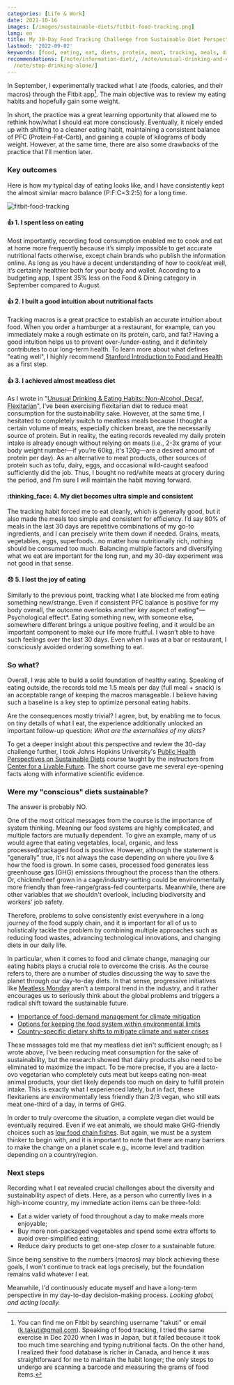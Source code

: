 ```yaml
---
categories: [Life & Work]
date: 2021-10-16
images: [/images/sustainable-diets/fitbit-food-tracking.png]
lang: en
title: My 30-Day Food Tracking Challenge from Sustainable Diet Perspective
lastmod: '2022-09-02'
keywords: [food, eating, eat, diets, protein, meat, tracking, meals, diet, meats]
recommendations: [/note/information-diet/, /note/unusual-drinking-and-eating-habits/,
  /note/stop-drinking-alone/]
---
```

 
In September, I experimentally tracked what I ate (foods, calories, and their macros) through the Fitbit app[^1]. The main objective was to review my eating habits and hopefully gain some weight.
 
In short, the practice was a great learning opportunity that allowed me to rethink how/what I should eat more consciously. Eventually, it nicely ended up with shifting to a cleaner eating habit, maintaining a consistent balance of PFC (Protein-Fat-Carb), and gaining a couple of kilograms of body weight. However, at the same time, there are also some drawbacks of the practice that I'll mention later.
 
### Key outcomes
 
Here is how my typical day of eating looks like, and I have consistently kept the almost similar macro balance (P:F:C=3:2:5) for a long time.
 
![fitbit-food-tracking](/images/sustainable-diets/fitbit-food-tracking.png)
 
#### :+1: 1. I spent less on eating
 
Most importantly, recording food consumption enabled me to cook and eat at home more frequently because it’s simply impossible to get accurate nutritional facts otherwise, except chain brands who publish the information online. As long as you have a decent understanding of how to cook/eat well, it’s certainly healthier both for your body and wallet. According to a budgeting app, I spent 35% less on the Food & Dining category in September compared to August.
 
#### :+1: 2. I built a good intuition about nutritional facts
 
Tracking macros is a great practice to establish an accurate intuition about food. When you order a hamburger at a restaurant, for example, can you immediately make a rough estimate on its protein, carb, and fat? Having a good intuition helps us to prevent over-/under-eating, and it definitely contributes to our long-term health. To learn more about what defines "eating well", I highly recommend [Stanford Introduction to Food and Health](https://www.coursera.org/learn/food-and-health) as a first step.
 
#### :+1: 3. I achieved almost meatless diet
 
As I wrote in "[Unusual Drinking & Eating Habits: Non-Alcohol, Decaf, Flexitarian](/note/unusual-drinking-and-eating-habits/)", I’ve been exercising flexitarian diet to reduce meat consumption for the sustainability sake. However, at the same time, I hesitated to completely switch to meatless meals because I thought a certain volume of meats, especially chicken breast, are the necessarily source of protein. But in reality, the eating records revealed my daily protein intake is already enough without relying on meats (i.e., 2-3x grams of your body weight number&mdash;if you’re 60kg, it's 120g&mdash;are a desired amount of protein per day). As an alternative to meat products, other sources of protein such as tofu, dairy, eggs, and occasional wild-caught seafood sufficiently did the job. Thus, I bought no red/white meats at grocery during the period, and I’m sure I will maintain the habit moving forward.
 
#### :thinking_face: 4. My diet becomes ultra simple and consistent
 
The tracking habit forced me to eat cleanly, which is generally good, but it also made the meals too simple and consistent for efficiency. I’d say 80% of meals in the last 30 days are repetitive combinations of my go-to ingredients, and I can precisely write them down if needed. Grains, meats, vegetables, eggs, superfoods...no matter how nutritionally rich, nothing should be consumed too much. Balancing multiple factors and diversifying what we eat are important for the long run, and my 30-day experiment was not good in that sense.
 
#### :disappointed: 5. I lost the joy of eating
 
Similarly to the previous point, tracking what I ate blocked me from eating something new/strange. Even if consistent PFC balance is positive for my body overall, the outcome overlooks another key aspect of eating*&mdash;Psychological effect*. Eating something new, with someone else, somewhere different brings a unique positive feeling, and it would be an important component to make our life more fruitful. I wasn’t able to have such feelings over the last 30 days. Even when I was at a bar or restaurant, I consciously avoided ordering something to eat.
 
### So what?
 
Overall, I was able to build a solid foundation of healthy eating. Speaking of eating outside, the records told me 1.5 meals per day (full meal + snack) is an acceptable range of keeping the macros manageable. I believe having such a baseline is a key step to optimize personal eating habits.
 
Are the consequences mostly trivial? I agree, but, by enabling me to focus on tiny details of what I eat, the experience additionally unlocked an important follow-up question: *What are the externalities of my diets?*
 
To get a deeper insight about this perspective and review the 30-day challenge further, I took Johns Hopkins University's [Public Health Perspectives on Sustainable Diets](https://www.coursera.org/learn/sustainable-diets) course taught by the instructors from [Center for a Livable Future](https://clf.jhsph.edu/). The short course gave me several eye-opening facts along with informative scientific evidence.
 
### Were my "conscious" diets sustainable?
 
The answer is probably NO.
 
One of the most critical messages from the course is the importance of system thinking. Meaning our food systems are highly complicated, and multiple factors are mutually dependent. To give an example, many of us would agree that eating vegetables, local, organic, and less processed/packaged food is positive. However, although the statement is "generally" true, it's not always the case depending on where you live & how the food is grown. In some cases, processed food generates less greenhouse gas (GHG) emissions throughout the process than the others. Or, chicken/beef grown in a cage/industry-setting could be environmentally more friendly than free-range/grass-fed counterparts. Meanwhile, there are other variables that we shouldn't overlook, including biodiversity and workers' job safety.
 
Therefore, problems to solve consistently exist everywhere in a long journey of the food supply chain, and it is important for all of us to holistically tackle the problem by combining multiple approaches such as reducing food wastes, advancing technological innovations, and changing diets in our daily life.
 
In particular, when it comes to food and climate change, managing our eating habits plays a crucial role to overcome the crisis. As the course refers to, there are a number of studies discussing the way to save the planet through our day-to-day diets. In that sense, progressive initiatives like [Meatless Monday](https://www.mondaycampaigns.org/meatless-monday) aren't a temporal trend in the industry, and it rather encourages us to seriously think about the global problems and triggers a radical shift toward the sustainable future.
 
- [Importance of food-demand management for climate mitigation](https://www.nature.com/articles/nclimate2353)
- [Options for keeping the food system within environmental limits](https://www.nature.com/articles/s41586-018-0594-0)
- [Country-specific dietary shifts to mitigate climate and water crises](https://clf.jhsph.edu/publications/country-specific-dietary-shifts-mitigate-climate-and-water-crises)
 
These messages told me that my meatless diet isn't sufficient enough; as I wrote above, I've been reducing meat consumption for the sake of sustainability, but the research showed that dairy products also need to be eliminated to maximize the impact. To be more precise, if you are a lacto-ovo vegetarian who completely cuts meat but keeps eating non-meat animal products, your diet likely depends too much on dairy to fulfill protein intake. This is exactly what I experienced lately, but in fact, these flexitariens are environmentally less friendly than 2/3 vegan, who still eats meat one-third of a day, in terms of GHG.
 
In order to truly overcome the situation, a complete vegan diet would be eventually required. Even if we eat animals, we should make GHG-friendly choices such as [low food chain fishes](https://well.blogs.nytimes.com/2009/07/15/choosing-sustainable-toxin-free-seafood/). But again, we must be a system thinker to begin with, and it is important to note that there are many barriers to make the change on a planet scale e.g., income level and tradition depending on a country/region.
 
### Next steps
 
Recording what I eat revealed crucial challenges about the diversity and sustainability aspect of diets. Here, as a person who currently lives in a high-income country, my immediate action items can be three-fold:
 
- Eat a wider variety of food throughout a day to make meals more enjoyable;
- Buy more non-packaged vegetables and spend some extra efforts to avoid over-simplified eating;
- Reduce dairy products to get one-step closer to a sustainable future.
 
Since being sensitive to the numbers (macros) may block achieving these goals, I won't continue to track eat logs precisely, but the foundation remains valid whatever I eat.
 
Meanwhile, I'd continuously educate myself and have a long-term perspective in my day-to-day decision-making process. *Looking global, and acting locally.*
 
[^1]: You can find me on Fitbit by searching username "takuti" or email (k.takuti@gmail.com). Speaking of food tracking, I tried the same exercise in Dec 2020 when I was in Japan, but it failed because it took too much time searching and typing nutritional facts. On the other hand, I realized their food database is richer in Canada, and hence it was straightforward for me to maintain the habit longer; the only steps to undergo are scanning a barcode and measuring the grams of food items.
 
